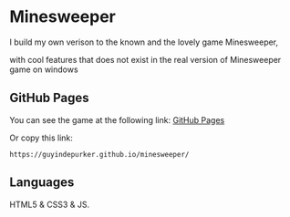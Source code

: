 # Minesweeper
I build my own verison to the known and the lovely game Minesweeper,

with cool features that does not exist in the real version of Minesweeper game on windows

## GitHub Pages
You can see the game at the following link:
[GitHub Pages](https://guyindepurker.github.io/minesweeper/)

Or copy this link:

`https://guyindepurker.github.io/minesweeper/`

## Languages
HTML5 & CSS3 & JS.

